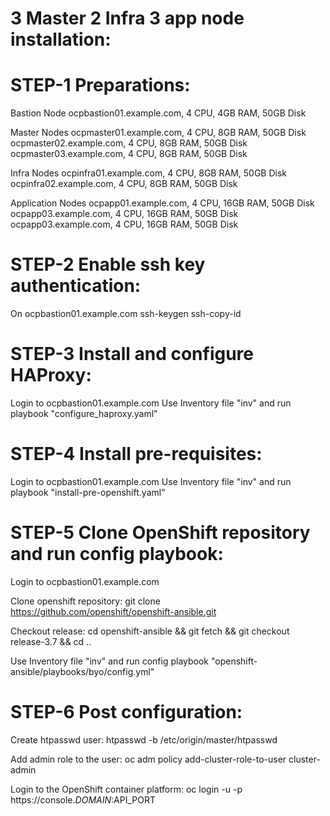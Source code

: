 3 Master 2 Infra 3 app node installation:
=========================================


STEP-1 Preparations:
====================

Bastion Node
ocpbastion01.example.com, 4 CPU, 4GB RAM, 50GB Disk

Master Nodes
ocpmaster01.example.com, 4 CPU, 8GB RAM, 50GB Disk
ocpmaster02.example.com, 4 CPU, 8GB RAM, 50GB Disk
ocpmaster03.example.com, 4 CPU, 8GB RAM, 50GB Disk

Infra Nodes
ocpinfra01.example.com, 4 CPU, 8GB RAM, 50GB Disk
ocpinfra02.example.com, 4 CPU, 8GB RAM, 50GB Disk

Application Nodes
ocpapp01.example.com, 4 CPU, 16GB RAM, 50GB Disk
ocpapp03.example.com, 4 CPU, 16GB RAM, 50GB Disk
ocpapp03.example.com, 4 CPU, 16GB RAM, 50GB Disk


STEP-2 Enable ssh key authentication:
=====================================
On ocpbastion01.example.com
ssh-keygen
ssh-copy-id <hosts>
  

STEP-3 Install and configure HAProxy:
=====================================
Login to ocpbastion01.example.com
Use Inventory file "inv" and run playbook "configure_haproxy.yaml"


STEP-4 Install pre-requisites:
==============================
Login to ocpbastion01.example.com
Use Inventory file "inv" and run playbook "install-pre-openshift.yaml"

STEP-5 Clone OpenShift repository and run config playbook:
==========================================================
Login to ocpbastion01.example.com

Clone openshift repository:
git clone https://github.com/openshift/openshift-ansible.git

Checkout release:
cd openshift-ansible && git fetch && git checkout release-3.7 && cd ..

Use Inventory file "inv" and run config playbook "openshift-ansible/playbooks/byo/config.yml"

STEP-6 Post configuration:
==========================
Create htpasswd user:
htpasswd -b /etc/origin/master/htpasswd <USERNAME> <PASSWORD>

Add admin role to the user:
oc adm policy add-cluster-role-to-user cluster-admin <USERNAME>

Login to the OpenShift container platform:
oc login -u <USERNAME> -p <PASSWORD> https://console.$DOMAIN:$API_PORT
